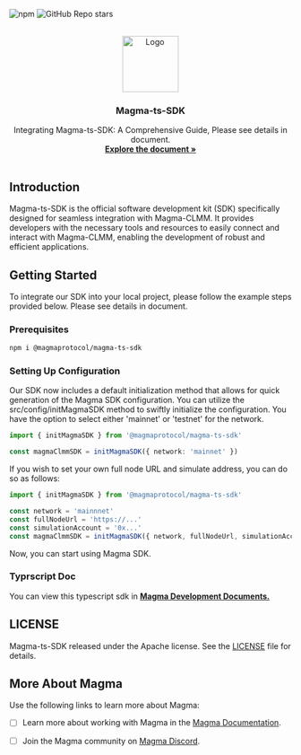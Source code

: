 <a name="readme-top"></a>

![npm](https://img.shields.io/npm/v/%40magmaprotocol%2Fmagma-ts-sdk?logo=npm&logoColor=rgb)
![GitHub Repo stars](https://img.shields.io/github/stars/MagmaFinanceIO/magma_clmm_sdk?logo=github)

<!-- PROJECT LOGO -->
<br />
<div align="center">
  <a >
    <img src="https://app.magmafinance.io/magma.svg" alt="Logo" width="100" height="100">
  </a>

  <h3 align="center">Magma-ts-SDK</h3>

  <p align="center">
    Integrating Magma-ts-SDK: A Comprehensive Guide, Please see details in document.
    <br />
    <a href="https://github.com/MagmaFinanceIO/magma_sdk_doc"><strong>Explore the document »</strong></a>
<br />
    <br />
  </p>
</div>

## Introduction

Magma-ts-SDK is the official software development kit (SDK) specifically designed for seamless integration with Magma-CLMM. It provides developers with the necessary tools and resources to easily connect and interact with Magma-CLMM, enabling the development of robust and efficient applications.

## Getting Started

To integrate our SDK into your local project, please follow the example steps provided below.
Please see details in document.

### Prerequisites

```sh
npm i @magmaprotocol/magma-ts-sdk
```

### Setting Up Configuration

Our SDK now includes a default initialization method that allows for quick generation of the Magma SDK configuration. You can utilize the src/config/initMagmaSDK method to swiftly initialize the configuration. You have the option to select either 'mainnet' or 'testnet' for the network.

```typescript
import { initMagmaSDK } from '@magmaprotocol/magma-ts-sdk'

const magmaClmmSDK = initMagmaSDK({ network: 'mainnet' })
```

If you wish to set your own full node URL and simulate address, you can do so as follows:

```typescript
import { initMagmaSDK } from '@magmaprotocol/magma-ts-sdk'

const network = 'mainnnet'
const fullNodeUrl = 'https://...'
const simulationAccount = '0x...'
const magmaClmmSDK = initMagmaSDK({ network, fullNodeUrl, simulationAccount })
```

Now, you can start using Magma SDK.

### Typrscript Doc

You can view this typescript sdk in
<a href="https://github.com/MagmaFinanceIO/magma_sdk_doc"><strong> Magma Development Documents. </strong></a>
<br />

## LICENSE

Magma-ts-SDK released under the Apache license. See the [LICENSE](./LICENSE) file for details.

## More About Magma

Use the following links to learn more about Magma:

- [ ] Learn more about working with Magma in the [Magma Documentation]().

- [ ] Join the Magma community on [Magma Discord]().
